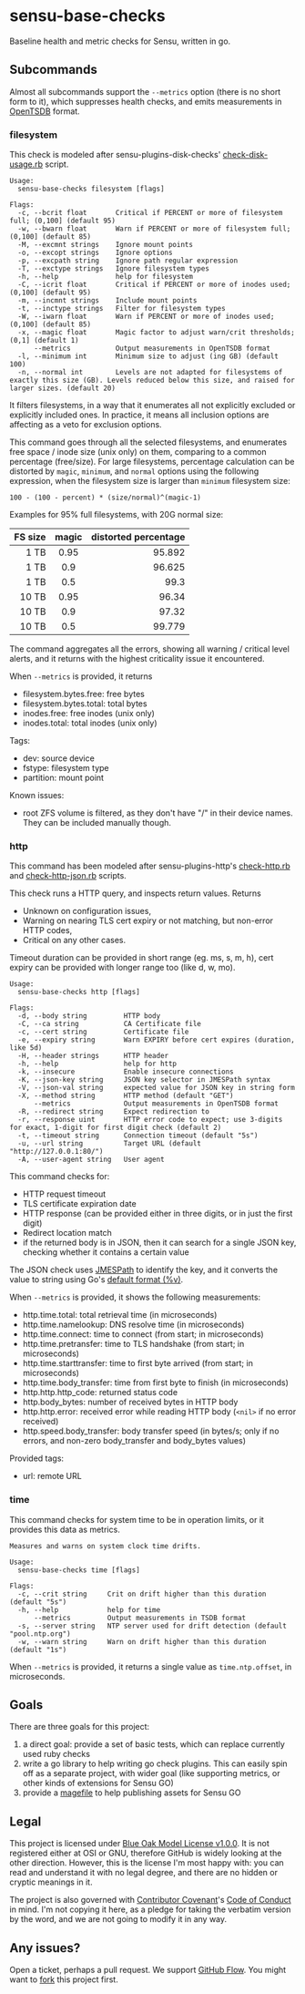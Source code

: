 # sensu-base-checks

Baseline health and metric checks for Sensu, written in go.

## Subcommands

Almost all subcommands support the `--metrics` option (there is no short form to it), which suppresses health checks, and emits measurements in [OpenTSDB](http://opentsdb.net/) format.

### filesystem

This check is modeled after sensu-plugins-disk-checks' [check-disk-usage.rb](https://github.com/sensu-plugins/sensu-plugins-disk-checks/blob/master/bin/check-disk-usage.rb) script.

```text
Usage:
  sensu-base-checks filesystem [flags]

Flags:
  -c, --bcrit float       Critical if PERCENT or more of filesystem full; (0,100] (default 95)
  -w, --bwarn float       Warn if PERCENT or more of filesystem full; (0,100] (default 85)
  -M, --excmnt strings    Ignore mount points
  -o, --excopt strings    Ignore options
  -p, --excpath string    Ignore path regular expression
  -T, --exctype strings   Ignore filesystem types
  -h, --help              help for filesystem
  -C, --icrit float       Critical if PERCENT or more of inodes used; (0,100] (default 95)
  -m, --incmnt strings    Include mount points
  -t, --inctype strings   Filter for filesystem types
  -W, --iwarn float       Warn if PERCENT or more of inodes used; (0,100] (default 85)
  -x, --magic float       Magic factor to adjust warn/crit thresholds; (0,1] (default 1)
      --metrics           Output measurements in OpenTSDB format
  -l, --minimum int       Minimum size to adjust (ing GB) (default 100)
  -n, --normal int        Levels are not adapted for filesystems of exactly this size (GB). Levels reduced below this size, and raised for larger sizes. (default 20)
  ```

It filters filesystems, in a way that it enumerates all not explicitly excluded or explicitly included ones. In practice, it means all inclusion options are affecting as a veto for exclusion options.

This command goes through all the selected filesystems, and enumerates free space / inode size (unix only) on them, comparing to a common percentage (free/size). For large filesystems, percentage calculation can be distorted by `magic`, `minimum`, and `normal` options using the following expression, when the filesystem size is larger than `minimum` filesystem size:

```text
100 - (100 - percent) * (size/normal)^(magic-1)
```

Examples for 95% full filesystems, with 20G normal size:

FS size | magic | distorted percentage
-----: | :---: | ----:
1 TB   | 0.95  | 95.892
1 TB   | 0.9   | 96.625
1 TB   | 0.5   | 99.3
10 TB  | 0.95  | 96.34
10 TB  | 0.9   | 97.32
10 TB  | 0.5   | 99.779

The command aggregates all the errors, showing all warning / critical level alerts, and it returns with the highest criticality issue it encountered.

When `--metrics` is provided, it returns

- filesystem.bytes.free: free bytes
- filesystem.bytes.total: total bytes
- inodes.free: free inodes (unix only)
- inodes.total: total inodes (unix only)

Tags:

- dev: source device
- fstype: filesystem type
- partition: mount point

Known issues:

- root ZFS volume is filtered, as they don't have "/" in their device names. They can be included manually though.

### http

This command has been modeled after sensu-plugins-http's [check-http.rb](https://github.com/sensu-plugins/sensu-plugins-http/blob/master/bin/check-http.rb) and [check-http-json.rb](https://github.com/sensu-plugins/sensu-plugins-http/blob/master/bin/check-http-json.rb) scripts.

This check runs a HTTP query, and inspects return values. Returns

- Unknown on configuration issues,
- Warning on nearing TLS cert expiry or not matching, but non-error HTTP codes,
- Critical on any other cases.

Timeout duration can be provided in short range (eg. ms, s, m, h), cert expiry
can be provided with longer range too (like d, w, mo).

```text
Usage:
  sensu-base-checks http [flags]

Flags:
  -d, --body string         HTTP body
  -C, --ca string           CA Certificate file
  -c, --cert string         Certificate file
  -e, --expiry string       Warn EXPIRY before cert expires (duration, like 5d)
  -H, --header strings      HTTP header
  -h, --help                help for http
  -k, --insecure            Enable insecure connections
  -K, --json-key string     JSON key selector in JMESPath syntax
  -V, --json-val string     expected value for JSON key in string form
  -X, --method string       HTTP method (default "GET")
      --metrics             Output measurements in OpenTSDB format
  -R, --redirect string     Expect redirection to
  -r, --response uint       HTTP error code to expect; use 3-digits for exact, 1-digit for first digit check (default 2)
  -t, --timeout string      Connection timeout (default "5s")
  -u, --url string          Target URL (default "http://127.0.0.1:80/")
  -A, --user-agent string   User agent
```

This command checks for:

- HTTP request timeout
- TLS certificate expiration date
- HTTP response (can be provided either in three digits, or in just the first digit)
- Redirect location match
- if the returned body is in JSON, then it can search for a single JSON key, checking whether it contains a certain value

The JSON check uses [JMESPath](http://jmespath.org/) to identify the key, and it converts the value to string using Go's [default format (%v)](https://golang.org/pkg/fmt/).

When `--metrics` is provided, it shows the following measurements:

- http.time.total: total retrieval time (in microseconds)
- http.time.namelookup: DNS resolve time (in microseconds)
- http.time.connect: time to connect (from start; in microseconds)
- http.time.pretransfer: time to TLS handshake (from start; in microseconds)
- http.time.starttransfer: time to first byte arrived (from start; in microseconds)
- http.time.body_transfer: time from first byte to finish (in microseconds)
- http.http.http_code: returned status code
- http.body_bytes: number of received bytes in HTTP body
- http.http.error: received error while reading HTTP body (`<nil>` if no error received)
- http.speed.body_transfer: body transfer speed (in bytes/s; only if no errors, and non-zero body_transfer and body_bytes values)

Provided tags:

- url: remote URL

### time

This command checks for system time to be in operation limits, or it provides this data as metrics.

```text
Measures and warns on system clock time drifts.

Usage:
  sensu-base-checks time [flags]

Flags:
  -c, --crit string     Crit on drift higher than this duration (default "5s")
  -h, --help            help for time
      --metrics         Output measurements in TSDB format
  -s, --server string   NTP server used for drift detection (default "pool.ntp.org")
  -w, --warn string     Warn on drift higher than this duration (default "1s")
```

When `--metrics` is provided, it returns a single value as `time.ntp.offset`, in microseconds.

## Goals

There are three goals for this project:

1. a direct goal: provide a set of basic tests, which can replace currently used ruby checks
2. write a go library to help writing go check plugins. This can easily spin off as a separate project, with wider goal (like supporting metrics, or other kinds of extensions for Sensu GO)
3. provide a [magefile](https://magefile.org/) to help publishing assets for Sensu GO

## Legal

This project is licensed under [Blue Oak Model License v1.0.0](https://blueoakcouncil.org/license/1.0.0). It is not registered either at OSI or GNU, therefore GitHub is widely looking at the other direction. However, this is the license I'm most happy with: you can read and understand it with no legal degree, and there are no hidden or cryptic meanings in it.

The project is also governed with [Contributor Covenant](https://contributor-covenant.org/)'s [Code of Conduct](https://www.contributor-covenant.org/version/1/4/) in mind. I'm not copying it here, as a pledge for taking the verbatim version by the word, and we are not going to modify it in any way.

## Any issues?

Open a ticket, perhaps a pull request. We support [GitHub Flow](https://guides.github.com/introduction/flow/). You might want to [fork](https://guides.github.com/activities/forking/) this project first.
